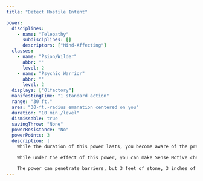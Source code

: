 ```yaml
---
title: "Detect Hostile Intent"

power:
  disciplines:
    - name: "Telepathy"
      subdisciplines: []
      descriptors: ["Mind-Affecting"]
  classes:
    - name: "Psion/Wilder"
      abbr: ""
      level: 2
    - name: "Psychic Warrior"
      abbr: ""
      level: 2
  displays: ["Olfactory"]
  manifestingTime: "1 standard action"
  range: "30 ft."
  area: "30-ft.-radius emanation centered on you"
  duration: "10 min./level"
  dismissable: true
  savingThrow: "None"
  powerResistance: "No"
  powerPoints: 3
  description: |
    While the duration of this power lasts, you become aware of the presence of any creatures with hostile intent within 30 feet of you, and their direction from you (but not their specific location). The power detects active aggression, as opposed to vigilance. In addition, while this power is active you cannot be surprised or caught flat-footed by creatures that are susceptible to mind-affecting powers.

    While under the effect of this power, you can make Sense Motive checks as a free action against anyone within 30 feet of you.

    The power can penetrate barriers, but 3 feet of stone, 3 inches of common metal, 1 inch of lead, or 6 feet of wood or dirt blocks it.
---
```

